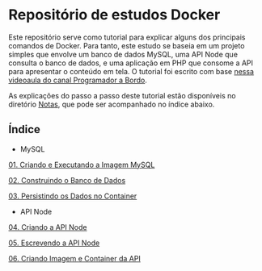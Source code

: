 # Repositório de estudos Docker

Este repositório serve como tutorial para explicar alguns dos principais comandos de Docker. Para tanto, este estudo se baseia em um projeto simples que envolve um banco de dados MySQL, uma API Node que consulta o banco de dados, e uma aplicação em PHP que consome a API para apresentar o conteúdo em tela. O tutorial foi escrito com base [nessa videoaula do canal Programador a Bordo](https://www.youtube.com/watch?v=Kzcz-EVKBEQ&t=3s).

As explicações do passo a passo deste tutorial estão disponíveis no diretório [Notas](https://github.com/fergo8/docker-app-node-mysql-php/tree/master/notas), que pode ser acompanhado no índice abaixo.

## Índice

- MySQL

[01. Criando e Executando a Imagem MySQL](https://github.com/fergo8/docker-app-node-mysql-php/blob/master/notas/01-criando-e-executando-a-imagem-mysql.md)

[02. Construindo o Banco de Dados](https://github.com/fergo8/docker-app-node-mysql-php/blob/master/notas/02-construindo-o-banco-de-dados.md)

[03. Persistindo os Dados no Container](https://github.com/fergo8/docker-app-node-mysql-php/blob/master/notas/03-persistindo-os-dados-no-container.md)

- API Node

[04. Criando a API Node](https://github.com/fergo8/docker-app-node-mysql-php/blob/master/notas/04-criando-a-api-node.md)

[05. Escrevendo a API Node](https://github.com/fergo8/docker-app-node-mysql-php/blob/master/notas/05-escrevendo-a-api-node.md)

[06. Criando Imagem e Container da API](https://github.com/fergo8/docker-app-node-mysql-php/blob/master/notas/06-criando-imagem-e-container-da-api.md)
